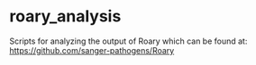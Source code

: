 # roary_analysis
Scripts for analyzing the output of Roary which can be found at:  https://github.com/sanger-pathogens/Roary
